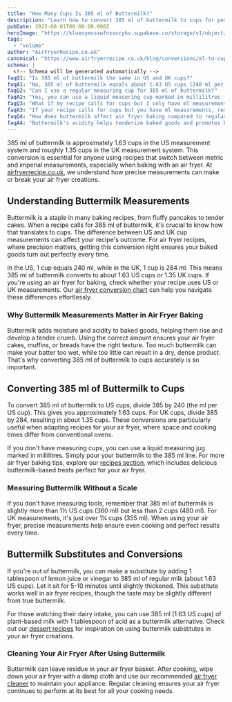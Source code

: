 ```yaml
---
title: "How Many Cups Is 385 ml of Buttermilk?"
description: "Learn how to convert 385 ml of buttermilk to cups for perfect baking results every time. Includes UK and US measurements."
pubDate: 2025-08-01T00:00:00.000Z
heroImage: "https://klueoymssxwfnxsvcyhv.supabase.co/storage/v1/object/public/Shmucket/how-many-cups-is-385-ml-of-buttermilk.webp"
tags:
  - "volume"
author: "AirFryerRecipe.co.uk"
canonical: "https://www.airfryerrecipe.co.uk/blog/conversions/ml-to-cups/how-many-cups-is-385-ml-of-buttermilk"
schema: |
  <!-- Schema will be generated automatically -->
faqQ1: "Is 385 ml of buttermilk the same in US and UK cups?"
faqA1: "No, 385 ml of buttermilk equals about 1.63 US cups (240 ml per cup) or 1.35 UK cups (284 ml per cup). This difference matters in baking, especially for air fryer recipes where precision affects cooking results. Always check which measurement system your recipe uses."
faqQ2: "Can I use a regular measuring cup for 385 ml of buttermilk?"
faqA2: "Yes, you can use a liquid measuring cup marked in millilitres for 385 ml of buttermilk. If using US cups, measure to just over 1½ cups. For UK cups, it's slightly more than 1¼ cups. For air fryer baking, we recommend using millilitre measurements when possible for accuracy."
faqQ3: "What if my recipe calls for cups but I only have ml measurements?"
faqA3: "If your recipe calls for cups but you have ml measurements, remember that 385 ml equals about 1.63 US cups or 1.35 UK cups of buttermilk. This conversion is particularly important for air fryer baking, where precise liquid measurements affect cooking time and texture."
faqQ4: "How does buttermilk affect air fryer baking compared to regular milk?"
faqA4: "Buttermilk's acidity helps tenderize baked goods and promotes browning in air fryer recipes. When converting 385 ml of buttermilk to cups (1.63 US or 1.35 UK), you're ensuring the right moisture level for air fryer baking. Buttermilk typically yields softer, more flavorful results than regular milk in air fryer recipes."
---
```

<p>385 ml of buttermilk is approximately 1.63 cups in the US measurement system and roughly 1.35 cups in the UK measurement system. This conversion is essential for anyone using recipes that switch between metric and imperial measurements, especially when baking with an air fryer. At <a href=https://www.airfryerrecipe.co.uk>airfryerrecipe.co.uk</a>, we understand how precise measurements can make or break your air fryer creations.</p>

<h2>Understanding Buttermilk Measurements</h2>
<p>Buttermilk is a staple in many baking recipes, from fluffy pancakes to tender cakes. When a recipe calls for 385 ml of buttermilk, it's crucial to know how that translates to cups. The difference between US and UK cup measurements can affect your recipe's outcome. For air fryer recipes, where precision matters, getting this conversion right ensures your baked goods turn out perfectly every time.</p>

<p>In the US, 1 cup equals 240 ml, while in the UK, 1 cup is 284 ml. This means 385 ml of buttermilk converts to about 1.63 US cups or 1.35 UK cups. If you're using an air fryer for baking, check whether your recipe uses US or UK measurements. Our <a href=https://www.airfryerrecipe.co.uk/air-fryer-conversion-chart>air fryer conversion chart</a> can help you navigate these differences effortlessly.</p>

<h3>Why Buttermilk Measurements Matter in Air Fryer Baking</h3>
<p>Buttermilk adds moisture and acidity to baked goods, helping them rise and develop a tender crumb. Using the correct amount ensures your air fryer cakes, muffins, or breads have the right texture. Too much buttermilk can make your batter too wet, while too little can result in a dry, dense product. That's why converting 385 ml of buttermilk to cups accurately is so important.</p>

<h2>Converting 385 ml of Buttermilk to Cups</h2>
<p>To convert 385 ml of buttermilk to US cups, divide 385 by 240 (the ml per US cup). This gives you approximately 1.63 cups. For UK cups, divide 385 by 284, resulting in about 1.35 cups. These conversions are particularly useful when adapting recipes for your air fryer, where space and cooking times differ from conventional ovens.</p>

<p>If you don't have measuring cups, you can use a liquid measuring jug marked in millilitres. Simply pour your buttermilk to the 385 ml line. For more air fryer baking tips, explore our <a href=https://www.airfryerrecipe.co.uk/recipes>recipes section</a>, which includes delicious buttermilk-based treats perfect for your air fryer.</p>

<h3>Measuring Buttermilk Without a Scale</h3>
<p>If you don't have measuring tools, remember that 385 ml of buttermilk is slightly more than 1½ US cups (360 ml) but less than 2 cups (480 ml). For UK measurements, it's just over 1¼ cups (355 ml). When using your air fryer, precise measurements help ensure even cooking and perfect results every time.</p>

<h2>Buttermilk Substitutes and Conversions</h2>
<p>If you're out of buttermilk, you can make a substitute by adding 1 tablespoon of lemon juice or vinegar to 385 ml of regular milk (about 1.63 US cups). Let it sit for 5-10 minutes until slightly thickened. This substitute works well in air fryer recipes, though the taste may be slightly different from true buttermilk.</p>

<p>For those watching their dairy intake, you can use 385 ml (1.63 US cups) of plant-based milk with 1 tablespoon of acid as a buttermilk alternative. Check out our <a href=https://www.airfryerrecipe.co.uk/recipe-category/dessert>dessert recipes</a> for inspiration on using buttermilk substitutes in your air fryer creations.</p>

<h3>Cleaning Your Air Fryer After Using Buttermilk</h3>
<p>Buttermilk can leave residue in your air fryer basket. After cooking, wipe down your air fryer with a damp cloth and use our recommended <a href=https://www.airfryerrecipe.co.uk/air-fryer-cleaner>air fryer cleaner</a> to maintain your appliance. Regular cleaning ensures your air fryer continues to perform at its best for all your cooking needs.</p>
